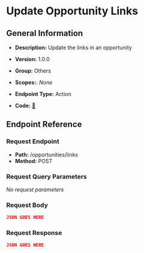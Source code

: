 # Update Opportunity Links

## General Information

- **Description:** Update the links in an opportunity

- **Version:** 1.0.0
- **Group:** Others
- **Scopes:**: _None_
- **Endpoint Type:** Action
- **Code:** [🔗](https://github.com/NangoHQ/integration-templates/tree/main/integrations/lever-sandbox/actions/update-opportunity-links.ts)

## Endpoint Reference

### Request Endpoint

- **Path:** /opportunities/links
- **Method:** POST

### Request Query Parameters

_No request parameters_

### Request Body

```json
JSON GOES HERE
```

### Request Response

```json
JSON GOES HERE
```
